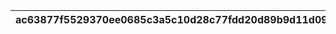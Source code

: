 |ac63877f5529370ee0685c3a5c10d28c77fdd20d89b9d11d099a868939876f73|fc6a9032575666fc8c28ead5bbcc9762f815113d43d71d27e5657ac12063a515|ff637c78feca9613d8ba57b56b7d997e1334addde26dfb8f4ae6569f10cfe93f|9965c2646d36d95ca05c0f43b8f703751d5761044f0e481cb3d37ed8d0e87553|a4119d3ad37908e4dd478ee5a772ec01e593766f9ea7f77f5b3e93b6f2dfe8ed|cca4a74accf5329842de74bad8c9c458aa8f45c936e2be0b2d70cb56a8bf9030|e5ca9c8e853ff0f547db44e4b47e1064beded0cd452fe8c055a4926cb8b9fe0b|f30ad3b02fc345caeb5918821f0679f851acb67a6f98dffc8bb616be1c1e1334|50b8e6f0d25c4393198a92a9fe9180721122513a2bbf4faffbec74f7016d11e9|ab5d648f79a6a4607bee8c8ec4529ae8563baf0fc1d18a9160b95b51a3f3b746|
| --- | --- | --- | --- | --- | --- | --- | --- | --- | --- |
